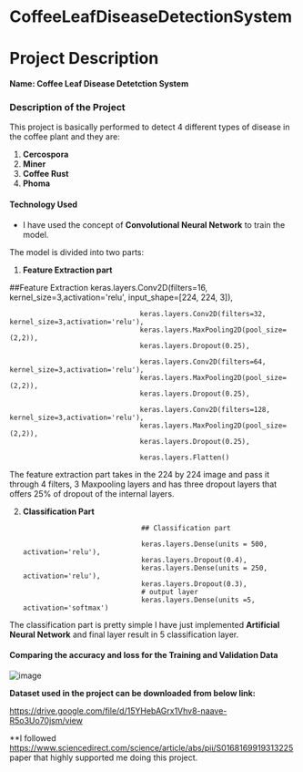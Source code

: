 # CoffeeLeafDiseaseDetectionSystem

# **Project Description**

**Name: Coffee Leaf Disease Detetction System**

### <b> Description of the Project </b>

This project is basically performed to detect 4 different types of disease in the coffee plant and they are:
1. **Cercospora**
2. **Miner**
3. **Coffee Rust**
4. **Phoma**



#### Technology Used

* I have used the concept of **Convolutional Neural Network** to train the model. 

The model is divided into two parts:

1. **Feature Extraction part**

##Feature Extraction
                                    keras.layers.Conv2D(filters=16, kernel_size=3,activation='relu', input_shape=[224, 224, 3]),
                                    
                                    keras.layers.Conv2D(filters=32, kernel_size=3,activation='relu'),
                                    keras.layers.MaxPooling2D(pool_size=(2,2)),
                                    keras.layers.Dropout(0.25),

                                    keras.layers.Conv2D(filters=64, kernel_size=3,activation='relu'),
                                    keras.layers.MaxPooling2D(pool_size=(2,2)),
                                    keras.layers.Dropout(0.25),

                                    keras.layers.Conv2D(filters=128, kernel_size=3,activation='relu'),
                                    keras.layers.MaxPooling2D(pool_size=(2,2)),
                                    keras.layers.Dropout(0.25),

                                    keras.layers.Flatten()
      
 The feature extraction part takes in the 224 by 224  image and pass it through 4 filters, 3 Maxpooling layers and has three dropout layers that offers 25% of dropout of the internal layers.
                                    
2. **Classification Part**

                                    ## Classification part

                                    keras.layers.Dense(units = 500, activation='relu'),
                                    keras.layers.Dropout(0.4),
                                    keras.layers.Dense(units = 250, activation='relu'),
                                    keras.layers.Dropout(0.3),
                                    # output layer
                                    keras.layers.Dense(units =5, activation='softmax')
       
The classification part is pretty simple I have just implemented **Artificial Neural Network** and final layer result in 5 classification layer.
              
                                    

#### Comparing the accuracy and loss for the Training and Validation Data


![image](https://user-images.githubusercontent.com/57294417/140088511-3d62ae05-ae7b-4265-a09b-8c67944c694a.png)



**Dataset used in the project can be downloaded from below link:**

https://drive.google.com/file/d/15YHebAGrx1Vhv8-naave-R5o3Uo70jsm/view

**I followed https://www.sciencedirect.com/science/article/abs/pii/S0168169919313225 paper that highly supported me doing this project.
